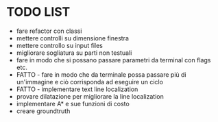 
TODO LIST
=========

- fare refactor con classi
- mettere controlli su dimensione finestra
- mettere controllo su input files
- migliorare sogliatura su parti non testuali
- fare in modo che si possano passare parametri da terminal con flags etc.
- FATTO - fare in modo che da terminale possa passare più di un'immagine e ciò corrisponda ad eseguire un ciclo
- FATTO - implementare text line localization
- provare dilatazione per migliorare la line localization
- implementare A* e sue funzioni di costo
- creare groundtruth
